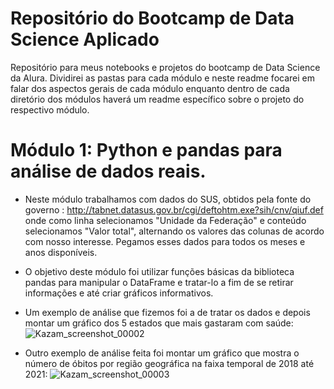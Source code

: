 # Repositório do Bootcamp de Data Science Aplicado
Repositório para meus notebooks e projetos do bootcamp de Data Science da Alura. Dividirei as pastas para cada módulo e neste readme focarei em falar dos aspectos gerais de cada módulo enquanto dentro de cada diretório dos módulos haverá um readme específico sobre o projeto do respectivo módulo.

# Módulo 1: Python e pandas para análise de dados reais.
* Neste módulo trabalhamos com dados do SUS, obtidos pela fonte do governo : http://tabnet.datasus.gov.br/cgi/deftohtm.exe?sih/cnv/qiuf.def onde como linha selecionamos "Unidade da Federação" e conteúdo selecionamos "Valor total", alternando os valores das colunas de acordo com nosso interesse. Pegamos esses dados para todos os meses e anos disponíveis. 
* O objetivo deste módulo foi utilizar funções básicas da biblioteca pandas para manipular o DataFrame e tratar-lo a fim de se retirar informações e até criar gráficos informativos.
* Um exemplo de análise que fizemos foi a de tratar os dados e depois montar um gráfico dos 5 estados que mais gastaram com saúde:
![Kazam_screenshot_00002](https://user-images.githubusercontent.com/83654122/119781257-30a40600-bea1-11eb-8a8c-72d91ca405f5.png)

* Outro exemplo de análise feita foi montar um gráfico que mostra o número de óbitos por região geográfica na faixa temporal de 2018 até 2021:
![Kazam_screenshot_00003](https://user-images.githubusercontent.com/83654122/119781633-a27c4f80-bea1-11eb-800d-41d7df11086f.png)
